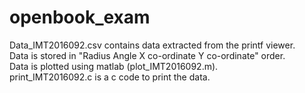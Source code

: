 # openbook_exam
Data_IMT2016092.csv contains data extracted from the printf viewer. <br/>
Data is stored in "Radius     Angle     X co-ordinate    Y co-ordinate" order. <br/>
Data is plotted using matlab (plot_IMT2016092.m). <br/>
print_IMT2016092.c is a c code to print the data. <br/>
